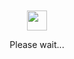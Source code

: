 <div align="center" >
  <br/>
  <br/>
  <img src="https://github.githubassets.com/images/spinners/octocat-spinner-64.gif" width="32" height="32" />
  <br/>
  <p>Please wait...</p>
  <br/>
  <br/>
</div>
